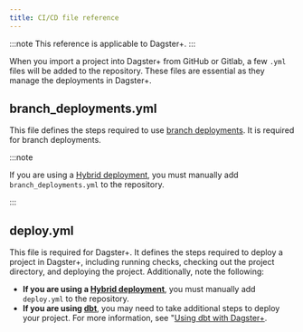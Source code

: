 ```yaml
---
title: CI/CD file reference
---
```


:::note
This reference is applicable to Dagster+.
:::

When you import a project into Dagster+ from GitHub or Gitlab, a few `.yml` files will be added to the repository. These files are essential as they manage the deployments in Dagster+.

## branch_deployments.yml

This file defines the steps required to use [branch deployments](/dagster-plus/features/ci-cd/branch-deployments/). It is required for branch deployments.

:::note

If you are using a [Hybrid deployment](/dagster-plus/deployment/deployment-types/hybrid/), you must manually add `branch_deployments.yml` to the repository.

:::

## deploy.yml

This file is required for Dagster+. It defines the steps required to deploy a project in Dagster+, including running checks, checking out the project directory, and deploying the project. Additionally, note the following:

* **If you are using a [Hybrid deployment](/dagster-plus/deployment/deployment-types/hybrid/)**, you must manually add `deploy.yml` to the repository.
* **If you are using [dbt](/integrations/libraries/dbt)**, you  may need to take additional steps to deploy your project. For more information, see "[Using dbt with Dagster+](/integrations/libraries/dbt/using-dbt-with-dagster-plus/).
